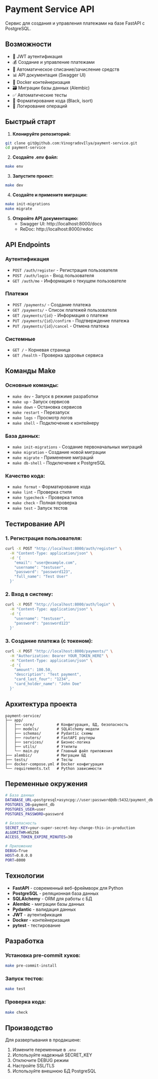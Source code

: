 # Payment Service API

Сервис для создания и управления платежами на базе FastAPI с PostgreSQL.

## Возможности

- 🔐 JWT аутентификация
- 💰 Создание и управление платежами
- 🏦 Автоматическое списание/зачисление средств
- 📊 API документация (Swagger UI)
- 🐳 Docker контейнеризация
- 🗃️ Миграции базы данных (Alembic)
- ✅ Автоматические тесты
- 🎨 Форматирование кода (Black, isort)
- 📝 Логирование операций

## Быстрый старт

1. **Клонируйте репозиторий:**
```bash
git clone git@github.com:VinogradovIlya/payment-service.git
cd payment-service
```

2. **Создайте .env файл:**
```bash
make env
```

3. **Запустите проект:**
```bash
make dev
```

4. **Создайте и примените миграции:**
```bash
make init-migrations
make migrate
```

5. **Откройте API документацию:**
   - Swagger UI: http://localhost:8000/docs
   - ReDoc: http://localhost:8000/redoc

## API Endpoints

### Аутентификация
- `POST /auth/register` - Регистрация пользователя
- `POST /auth/login` - Вход пользователя
- `GET /auth/me` - Информация о текущем пользователе

### Платежи
- `POST /payments/` - Создание платежа
- `GET /payments/` - Список платежей пользователя
- `GET /payments/{id}` - Информация о платеже
- `PUT /payments/{id}/confirm` - Подтверждение платежа
- `PUT /payments/{id}/cancel` - Отмена платежа

### Системные
- `GET /` - Корневая страница
- `GET /health` - Проверка здоровья сервиса

## Команды Make

### Основные команды:
- `make dev` - Запуск в режиме разработки
- `make up` - Запуск сервисов
- `make down` - Остановка сервисов
- `make restart` - Перезапуск
- `make logs` - Просмотр логов
- `make shell` - Подключение к контейнеру

### База данных:
- `make init-migrations` - Создание первоначальных миграций
- `make migration` - Создание новой миграции
- `make migrate` - Применение миграций
- `make db-shell` - Подключение к PostgreSQL

### Качество кода:
- `make format` - Форматирование кода
- `make lint` - Проверка стиля
- `make typecheck` - Проверка типов
- `make check` - Полная проверка
- `make test` - Запуск тестов

## Тестирование API

### 1. Регистрация пользователя:
```bash
curl -X POST "http://localhost:8000/auth/register" \
  -H "Content-Type: application/json" \
  -d '{
    "email": "user@example.com",
    "username": "testuser",
    "password": "password123",
    "full_name": "Test User"
  }'
```

### 2. Вход в систему:
```bash
curl -X POST "http://localhost:8000/auth/login" \
  -H "Content-Type: application/json" \
  -d '{
    "username": "testuser",
    "password": "password123"
  }'
```

### 3. Создание платежа (с токеном):
```bash
curl -X POST "http://localhost:8000/payments/" \
  -H "Authorization: Bearer YOUR_TOKEN_HERE" \
  -H "Content-Type: application/json" \
  -d '{
    "amount": 100.50,
    "description": "Test payment",
    "card_last_four": "1234",
    "card_holder_name": "John Doe"
  }'
```

## Архитектура проекта

```
payment-service/
├── app/
│   ├── core/          # Конфигурация, БД, безопасность
│   ├── models/        # SQLAlchemy модели
│   ├── schemas/       # Pydantic схемы
│   ├── routers/       # FastAPI роутеры
│   ├── services/      # Бизнес-логика
│   ├── utils/         # Утилиты
│   └── main.py        # Главный файл приложения
├── alembic/           # Миграции БД
├── tests/             # Тесты
├── docker-compose.yml # Docker конфигурация
└── requirements.txt   # Python зависимости
```

## Переменные окружения

```bash
# База данных
DATABASE_URL=postgresql+asyncpg://user:password@db:5432/payment_db
POSTGRES_DB=payment_db
POSTGRES_USER=user
POSTGRES_PASSWORD=password

# Безопасность
SECRET_KEY=your-super-secret-key-change-this-in-production
ALGORITHM=HS256
ACCESS_TOKEN_EXPIRE_MINUTES=30

# Приложение
DEBUG=True
HOST=0.0.0.0
PORT=8000
```

## Технологии

- **FastAPI** - современный веб-фреймворк для Python
- **PostgreSQL** - реляционная база данных
- **SQLAlchemy** - ORM для работы с БД
- **Alembic** - миграции базы данных
- **Pydantic** - валидация данных
- **JWT** - аутентификация
- **Docker** - контейнеризация
- **pytest** - тестирование

## Разработка

### Установка pre-commit хуков:
```bash
make pre-commit-install
```

### Запуск тестов:
```bash
make test
```

### Проверка кода:
```bash
make check
```

## Производство

Для развертывания в продакшене:

1. Измените переменные в `.env`
2. Используйте надежный SECRET_KEY
3. Отключите DEBUG режим
4. Настройте SSL/TLS
5. Используйте внешнюю БД PostgreSQL
